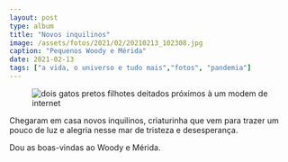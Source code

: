 ```yaml
---
layout: post
type: album
title: "Novos inquilinos"
image: /assets/fotos/2021/02/20210213_102308.jpg
caption: "Pequenos Woody e Mérida"
date: 2021-02-13
tags: ["a vida, o universo e tudo mais","fotos", "pandemia"]
---
```

<figure class="foto-post">
    <img src="{{ site.baseurl }}/assets/fotos/2021/02/20210213_102308.jpg" alt="dois gatos pretos filhotes deitados próximos à um modem de internet" title="Pequenos Woody e Mérida">
</figure>
Chegaram em casa novos inquilinos, criaturinha que vem para trazer um pouco de luz e alegria nesse mar de tristeza e desesperança.  

Dou as boas-vindas ao Woody e Mérida.